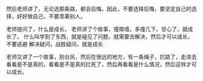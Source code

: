 然后老师讲了，无论选那条路，都会后悔，因此，不要选择后悔，要坚定自己的选择，好好做自己，不要羡慕别人。

老师提问了，什么是成长，
老师讲了个故事，撞南墙，多撞几下，甘心了，就成长了。
什么叫学到了东西，就是碰见了问题，就需要去解决，然后才可以成长，不要逃避
解决疑问，战胜疑问，就是成长

老师又讲了一个故事，刮台风，然后在很远的地方，有一条绳子，拦路了，走进去看看是不是真的，看看是不是真的拦死了，然后再看看是什么情况，然后这样才可以成长。